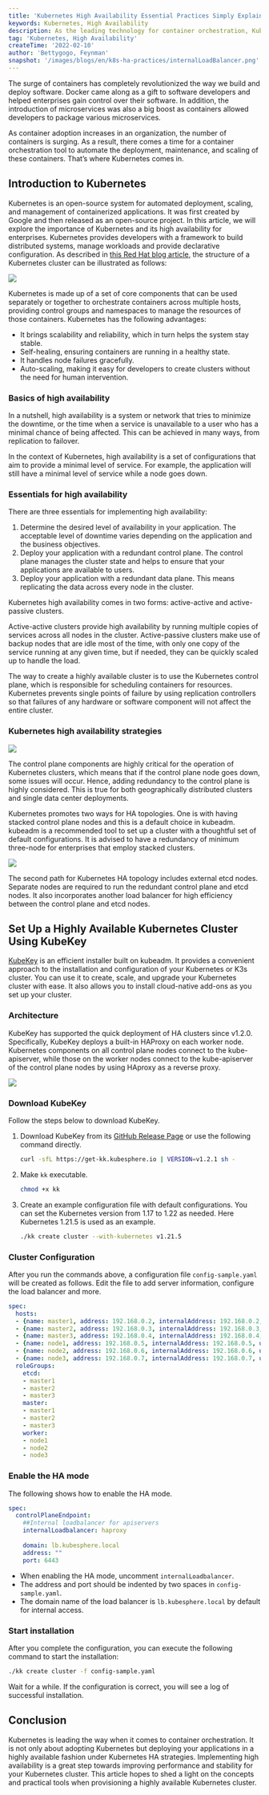 ```yaml
---
title: 'Kubernetes High Availability Essential Practices Simply Explained'
keywords: Kubernetes, High Availability
description: As the leading technology for container orchestration, Kubernetes helps organizations to achieve container-based applications at scale. This article explains some essential practices of achieving Kubernetes high availability.
tag: 'Kubernetes, High Availability'
createTime: '2022-02-10'
author: 'Bettygogo, Feynman'
snapshot: '/images/blogs/en/k8s-ha-practices/internalLoadBalancer.png'
---
```


The surge of containers has completely revolutionized the way we build and deploy software. Docker came along as a gift to software developers and helped enterprises gain control over their software. In addition, the introduction of microservices was also a big boost as containers allowed developers to package various microservices.

As container adoption increases in an organization, the number of containers is surging. As a result, there comes a time for a container orchestration tool to automate the deployment, maintenance, and scaling of these containers. That’s where Kubernetes comes in.

## Introduction to Kubernetes

Kubernetes is an open-source system for automated deployment, scaling, and management of containerized applications. It was first created by Google and then released as an open-source project. In this article, we will explore the importance of Kubernetes and its high availability for enterprises. Kubernetes provides developers with a framework to build distributed systems, manage workloads and provide declarative configuration. As described in [this Red Hat blog article](https://www.redhat.com/en/topics/containers/kubernetes-architecture#components-of-a-cluster), the structure of a Kubernetes cluster can be illustrated as follows:

![](/images/blogs/en/k8s-ha-practices/k8s-structure.png)

Kubernetes is made up of a set of core components that can be used separately or together to orchestrate containers across multiple hosts, providing control groups and namespaces to manage the resources of those containers. Kubernetes has the following advantages:

- It brings scalability and reliability, which in turn helps the system stay stable.
- Self-healing, ensuring containers are running in a healthy state.
- It handles node failures gracefully.
- Auto-scaling, making it easy for developers to create clusters without the need for human intervention.

### Basics of high availability

In a nutshell, high availability is a system or network that tries to minimize the downtime, or the time when a service is unavailable to a user who has a minimal chance of being affected. This can be achieved in many ways, from replication to failover.

In the context of Kubernetes, high availability is a set of configurations that aim to provide a minimal level of service. For example, the application will still have a minimal level of service while a node goes down.

### Essentials for high availability

There are three essentials for implementing high availability:

1. Determine the desired level of availability in your application. The acceptable level of downtime varies depending on the application and the business objectives.
2. Deploy your application with a redundant control plane. The control plane manages the cluster state and helps to ensure that your applications are available to users.
3. Deploy your application with a redundant data plane. This means replicating the data across every node in the cluster.

Kubernetes high availability comes in two forms: active-active and active-passive clusters.

Active-active clusters provide high availability by running multiple copies of services across all nodes in the cluster. Active-passive clusters make use of backup nodes that are idle most of the time, with only one copy of the service running at any given time, but if needed, they can be quickly scaled up to handle the load.

The way to create a highly available cluster is to use the Kubernetes control plane, which is responsible for scheduling containers for resources. Kubernetes prevents single points of failure by using replication controllers so that failures of any hardware or software component will not affect the entire cluster.

### Kubernetes high availability strategies

![](/images/blogs/en/k8s-ha-practices/k8s-ha-strategy.png)

The control plane components are highly critical for the operation of Kubernetes clusters, which means that if the control plane node goes down, some issues will occur. Hence, adding redundancy to the control plane is highly considered. This is true for both geographically distributed clusters and single data center deployments.

Kubernetes promotes two ways for HA topologies. One is with having stacked control plane nodes and this is a default choice in kubeadm. kubeadm is a recommended tool to set up a cluster with a thoughtful set of default configurations. It is advised to have a redundancy of minimum three-node for enterprises that employ stacked clusters.

![](/images/blogs/en/k8s-ha-practices/kdm-ha.png)

The second path for Kubernetes HA topology includes external etcd nodes. Separate nodes are required to run the redundant control plane and etcd nodes. It also incorporates another load balancer for high efficiency between the control plane and etcd nodes.

## Set Up a Highly Available Kubernetes Cluster Using KubeKey

[KubeKey](https://github.com/kubesphere/kubekey) is an efficient installer built on kubeadm. It provides a convenient approach to the installation and configuration of your Kubernetes or K3s cluster. You can use it to create, scale, and upgrade your Kubernetes cluster with ease. It also allows you to install cloud-native add-ons as you set up your cluster.

### Architecture

KubeKey has supported the quick deployment of HA clusters since v1.2.0. Specifically, KubeKey deploys a built-in HAProxy on each worker node. Kubernetes components on all control plane nodes connect to the kube-apiserver, while those on the worker nodes connect to the kube-apiserver of the control plane nodes by using HAproxy as a reverse proxy.

![](/images/blogs/en/k8s-ha-practices/internalLoadBalancer.png)

### Download KubeKey

Follow the steps below to download KubeKey.

1. Download KubeKey from its [GitHub Release Page](https://github.com/kubesphere/kubekey/releases) or use the following command directly.

   ```bash
   curl -sfL https://get-kk.kubesphere.io | VERSION=v1.2.1 sh -
   ```

2. Make `kk` executable.

   ```bash
   chmod +x kk
   ```

3. Create an example configuration file with default configurations. You can set the Kubernetes version from 1.17 to 1.22 as needed. Here Kubernetes 1.21.5 is used as an example.

   ```bash
   ./kk create cluster --with-kubernetes v1.21.5
   ```

### Cluster Configuration

After you run the commands above, a configuration file `config-sample.yaml` will be created as follows. Edit the file to add server information, configure the load balancer and more.

```yaml
spec:
  hosts:
  - {name: master1, address: 192.168.0.2, internalAddress: 192.168.0.2, user: ubuntu, password: Testing123}
  - {name: master2, address: 192.168.0.3, internalAddress: 192.168.0.3, user: ubuntu, password: Testing123}
  - {name: master3, address: 192.168.0.4, internalAddress: 192.168.0.4, user: ubuntu, password: Testing123}
  - {name: node1, address: 192.168.0.5, internalAddress: 192.168.0.5, user: ubuntu, password: Testing123}
  - {name: node2, address: 192.168.0.6, internalAddress: 192.168.0.6, user: ubuntu, password: Testing123}
  - {name: node3, address: 192.168.0.7, internalAddress: 192.168.0.7, user: ubuntu, password: Testing123}
  roleGroups:
    etcd:
    - master1
    - master2
    - master3
    master:
    - master1
    - master2
    - master3
    worker:
    - node1
    - node2
    - node3
```

### Enable the HA mode

The following shows how to enable the HA mode.

```yaml
spec:
  controlPlaneEndpoint:
    ##Internal loadbalancer for apiservers
    internalLoadbalancer: haproxy
    
    domain: lb.kubesphere.local
    address: ""
    port: 6443
```

- When enabling the HA mode, uncomment `internalLoadbalancer`.
- The address and port should be indented by two spaces in `config-sample.yaml`.
- The domain name of the load balancer is `lb.kubesphere.local` by default for internal access.

### Start installation

After you complete the configuration, you can execute the following command to start the installation:

```bash
./kk create cluster -f config-sample.yaml
```

Wait for a while. If the configuration is correct, you will see a log of successful installation.

## Conclusion

Kubernetes is leading the way when it comes to container orchestration. It is not only about adopting Kubernetes but deploying your applications in a highly available fashion under Kubernetes HA strategies. Implementing high availability is a great step towards improving performance and stability for your Kubernetes cluster. This article hopes to shed a light on the concepts and practical tools when provisioning a highly available Kubernetes cluster.
